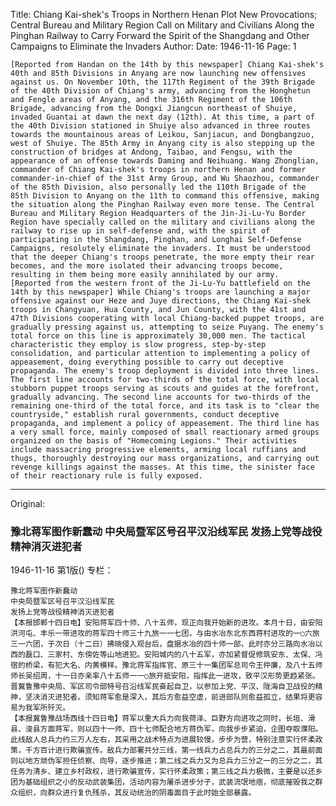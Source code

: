 Title: Chiang Kai-shek's Troops in Northern Henan Plot New Provocations; Central Bureau and Military Region Call on Military and Civilians Along the Pinghan Railway to Carry Forward the Spirit of the Shangdang and Other Campaigns to Eliminate the Invaders
Author:
Date: 1946-11-16
Page: 1

    [Reported from Handan on the 14th by this newspaper] Chiang Kai-shek's 40th and 85th Divisions in Anyang are now launching new offensives against us. On November 10th, the 117th Regiment of the 39th Brigade of the 40th Division of Chiang's army, advancing from the Honghetun and Fengle areas of Anyang, and the 316th Regiment of the 106th Brigade, advancing from the Dongxi Jiangcun northeast of Shuiye, invaded Guantai at dawn the next day (12th). At this time, a part of the 40th Division stationed in Shuiye also advanced in three routes towards the mountainous areas of Leikou, Sanjiacun, and Dongbangzuo, west of Shuiye. The 85th Army in Anyang city is also stepping up the construction of bridges at Andong, Taibao, and Fengsu, with the appearance of an offense towards Daming and Neihuang. Wang Zhonglian, commander of Chiang Kai-shek's troops in northern Henan and former commander-in-chief of the 31st Army Group, and Wu Shaozhou, commander of the 85th Division, also personally led the 110th Brigade of the 85th Division to Anyang on the 11th to command this offensive, making the situation along the Pinghan Railway even more tense. The Central Bureau and Military Region Headquarters of the Jin-Ji-Lu-Yu Border Region have specially called on the military and civilians along the railway to rise up in self-defense and, with the spirit of participating in the Shangdang, Pinghan, and Longhai Self-Defense Campaigns, resolutely eliminate the invaders. It must be understood that the deeper Chiang's troops penetrate, the more empty their rear becomes, and the more isolated their advancing troops become, resulting in them being more easily annihilated by our army.
    [Reported from the western front of the Ji-Lu-Yu battlefield on the 14th by this newspaper] While Chiang's troops are launching a major offensive against our Heze and Juye directions, the Chiang Kai-shek troops in Changyuan, Hua County, and Jun County, with the 41st and 47th Divisions cooperating with local Chiang-backed puppet troops, are gradually pressing against us, attempting to seize Puyang. The enemy's total force on this line is approximately 30,000 men. The tactical characteristic they employ is slow progress, step-by-step consolidation, and particular attention to implementing a policy of appeasement, doing everything possible to carry out deceptive propaganda. The enemy's troop deployment is divided into three lines. The first line accounts for two-thirds of the total force, with local stubborn puppet troops serving as scouts and guides at the forefront, gradually advancing. The second line accounts for two-thirds of the remaining one-third of the total force, and its task is to "clear the countryside," establish rural governments, conduct deceptive propaganda, and implement a policy of appeasement. The third line has a very small force, mainly composed of small reactionary armed groups organized on the basis of "Homecoming Legions." Their activities include massacring progressive elements, arming local ruffians and thugs, thoroughly destroying our mass organizations, and carrying out revenge killings against the masses. At this time, the sinister face of their reactionary rule is fully exposed.



<hr /> 

Original: 


### 豫北蒋军图作新蠢动  中央局暨军区号召平汉沿线军民  发扬上党等战役精神消灭进犯者

1946-11-16
第1版()
专栏：

    豫北蒋军图作新蠢动
    中央局暨军区号召平汉沿线军民
    发扬上党等战役精神消灭进犯者
    【本报邯郸十四日电】安阳蒋军四十师、八十五师，现正向我开始新的进攻。本月十日，由安阳洪河屯、丰乐一带进攻的蒋军四十师三十九旅一一七团，与由水冶东北东西蒋村进攻的一○六旅三一六团，于次日（十二日）拂晓侵入观台后，盘据水冶的四十师一部，此时亦分三路向水冶以西的磊口、三家村、东傍佐等山地进犯。安阳城内的八十五军，亦加紧督促修筑安东、太保、冯宿的桥梁，有犯大名、内黄模样。豫北蒋军指挥官、原三十一集团军总司令王仲廉，及八十五师师长吴绍周，十一日亦亲率八十五师一一○旅开抵安阳，指挥此一进攻，致平汉形势更趋紧张。晋冀鲁豫中央局、军区司令部特号召沿线军民奋起自卫，以参加上党、平汉、陇海自卫战役的精神，坚决消灭进犯者。须知蒋军愈是深入，其后方愈益空虚，前进部队则愈益孤立，结果将更容易为我军所歼灭。
    【本报冀鲁豫战场西线十四日电】蒋军以重大兵力向我荷泽、巨野方向进攻之同时，长垣、滑县、浚县方面蒋军，则以四十一师、四十七师配合地方蒋伪军，向我步步紧迫，企图夺取濮阳。此线敌人总兵力约三万人左右，其采用之战术特点为进展较慢，步步为营，特别注意实行怀柔政策，千方百计进行欺骗宣传。敌兵力部署共分三线，第一线兵力占总兵力的三分之二，其最前面则以地方顽伪军担任侦察、向导，逐步推进；第二线之兵力又为总兵力三分之一的三分之二，其任务为清乡、建立乡村政权，进行欺骗宣传，实行怀柔政策；第三线之兵力极微，主要是以还乡团为基础组织之小的反动武装集团，活动内容为屠杀进步分子，武装流氓地痞，彻底摧毁我之群众组织，向群众进行复仇残杀，其反动统治的阴毒面目于此时始全部暴露。
